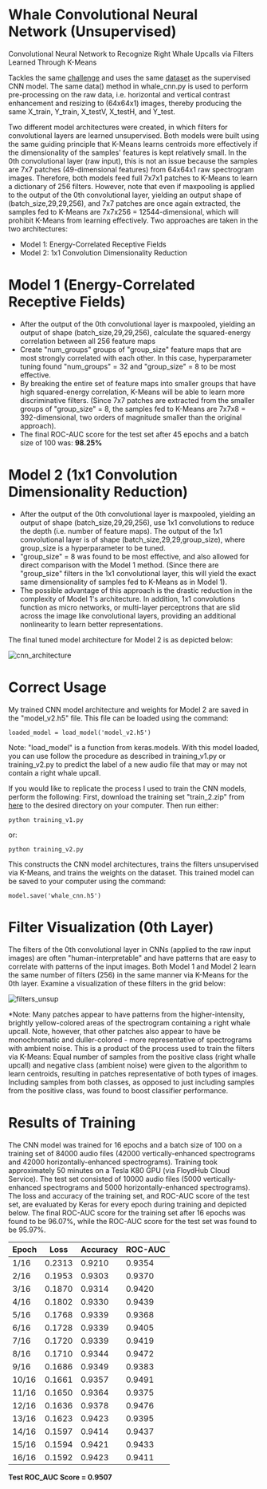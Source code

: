 Whale Convolutional Neural Network (Unsupervised)
=========================

Convolutional Neural Network to Recognize Right Whale Upcalls via Filters Learned Through K-Means

Tackles the same [challenge](https://www.kaggle.com/c/the-icml-2013-whale-challenge-right-whale-redux) and uses the same [dataset](https://www.kaggle.com/c/the-icml-2013-whale-challenge-right-whale-redux/data) as the supervised CNN model. The same data() method in whale_cnn.py is used to perform pre-processing on the raw data, i.e. horizontal and vertical contrast enhancement and resizing to (64x64x1) images, thereby producing the same X_train, Y_train, X_testV, X_testH, and Y_test. 

Two different model architectures were created, in which filters for convolutional layers are learned unsupervised. Both models were built using the same guiding principle that K-Means learns centroids more effectively if the dimensionality of the samples' features is kept relatively small. In the 0th convolutional layer (raw input), this is not an issue because the samples are 7x7 patches (49-dimensional features) from 64x64x1 raw spectrogram images. Therefore, both models feed full 7x7x1 patches to K-Means to learn a dictionary of 256 filters. However, note that even if maxpooling is applied to the output of the 0th convolutional layer, yielding an output shape of (batch_size,29,29,256), and 7x7 patches are once again extracted, the samples fed to K-Means are 7x7x256 = 12544-dimensional, which will prohibit K-Means from learning effectively. Two approaches are taken in the two architectures:
- Model 1: Energy-Correlated Receptive Fields
- Model 2: 1x1 Convolution Dimensionality Reduction

Model 1 (Energy-Correlated Receptive Fields)
=========================

- After the output of the 0th convolutional layer is maxpooled, yielding an output of shape (batch_size,29,29,256), calculate the squared-energy correlation between all 256 feature maps
- Create "num_groups" groups of "group_size" feature maps that are most strongly correlated with each other. In this case, hyperparameter tuning found "num_groups" = 32 and "group_size" = 8 to be most effective. 
- By breaking the entire set of feature maps into smaller groups that have high squared-energy correlation, K-Means will be able to learn more discriminative filters. (Since 7x7 patches are extracted from the smaller groups of "group_size" = 8, the samples fed to K-Means are 7x7x8 = 392-dimensional, two orders of magnitude smaller than the original approach). 
- The final ROC-AUC score for the test set after 45 epochs and a batch size of 100 was: **98.25%**

Model 2 (1x1 Convolution Dimensionality Reduction)
=========================

- After the output of the 0th convolutional layer is maxpooled, yielding an output of shape (batch_size,29,29,256), use 1x1 convolutions to reduce the depth (i.e. number of feature maps). The output of the 1x1 convolutional layer is of shape (batch_size,29,29,group_size), where group_size is a hyperparameter to be tuned. 
- "group_size" = 8 was found to be most effective, and also allowed for direct comparison with the Model 1 method. (Since there are "group_size" filters in the 1x1 convolutional layer, this will yield the exact same dimensionality of samples fed to K-Means as in Model 1). 
- The possible advantage of this approach is the drastic reduction in the complexity of Model 1's architecture. In addition, 1x1 convolutions function as micro networks, or multi-layer perceptrons that are slid across the image like convolutional layers, providing an additional nonlinearity to learn better representations. 

The final tuned model architecture for Model 2 is as depicted below: 

![cnn_architecture](https://github.com/cchinchristopherj/Right-Whale-Convolutional-Neural-Network/blob/master/Unsupervised-Learning/Images/cnn_architecture_unsup.png)

Correct Usage
=========================

My trained CNN model architecture and weights for Model 2 are saved in the "model_v2.h5" file. This file can be loaded using the command:

    loaded_model = load_model('model_v2.h5')  
    
Note: "load_model" is a function from keras.models. 
With this model loaded, you can use follow the procedure as described in training_v1.py or training_v2.py to predict the label of a new audio file that may or may not contain a right whale upcall. 

If you would like to replicate the process I used to train the CNN models, perform the following:
First, download the training set "train_2.zip" from [here](https://www.kaggle.com/c/the-icml-2013-whale-challenge-right-whale-redux/data) to the desired directory on your computer.
Then run either:

    python training_v1.py 
    
or:

    python training_v2.py 
    
This constructs the CNN model architectures, trains the filters unsupervised via K-Means, and trains the weights on the dataset. This trained model can be saved to your computer using the command:

    model.save('whale_cnn.h5')  
    
Filter Visualization (0th Layer)
=========================

The filters of the 0th convolutional layer in CNNs (applied to the raw input images) are often "human-interpretable" and have patterns that are easy to correlate with patterns of the input images. Both Model 1 and Model 2 learn the same number of filters (256) in the same manner via K-Means for the 0th layer. Examine a visualization of these filters in the grid below:

![filters_unsup](https://github.com/cchinchristopherj/Right-Whale-Convolutional-Neural-Network/blob/master/Unsupervised-Learning/Images/filters_unsup.png)

*Note: Many patches appear to have patterns from the higher-intensity, brightly yellow-colored areas of the spectrogram containing a right whale upcall. Note, however, that other patches also appear to have be monochromatic and duller-colored - more representative of spectrograms with ambient noise. This is a product of the process used to train the filters via K-Means: Equal number of samples from the positive class (right whalle upcall) and negative class (ambient noise) were given to the algorithm to learn centroids, resulting in patches representative of both types of images. Including samples from both classes, as opposed to just including samples from the positive class, was found to boost classifier performance. 

Results of Training
=========================

The CNN model was trained for 16 epochs and a batch size of 100 on a training set of 84000 audio files (42000 vertically-enhanced spectrograms and 42000 horizontally-enhanced spectrograms). Training took approximately 50 minutes on a Tesla K80 GPU (via FloydHub Cloud Service). The test set consisted of 10000 audio files (5000 vertically-enhanced spectrograms and 5000 horizontally-enhanced spectrograms). The loss and accuracy of the training set, and ROC-AUC score of the test set, are evaluated by Keras for every epoch during training and depicted below. The final ROC-AUC score for the training set after 16 epochs was found to be 96.07%, while the ROC-AUC score for the test set was found to be 95.97%.

| Epoch                 | Loss        | Accuracy    | ROC-AUC     | 
|-----------------------|-------------|-------------|-------------|
| 1/16                  | 0.2313      | 0.9210      | 0.9354      | 
| 2/16                  | 0.1953      | 0.9303      | 0.9370      | 
| 3/16                  | 0.1870      | 0.9314      | 0.9420      | 
| 4/16                  | 0.1802      | 0.9330      | 0.9439      | 
| 5/16                  | 0.1768      | 0.9339      | 0.9368      | 
| 6/16                  | 0.1728      | 0.9339      | 0.9405      | 
| 7/16                  | 0.1720      | 0.9339      | 0.9419      | 
| 8/16                  | 0.1710      | 0.9344      | 0.9472      | 
| 9/16                  | 0.1686      | 0.9349      | 0.9383      | 
| 10/16                 | 0.1661      | 0.9357      | 0.9491      | 
| 11/16                 | 0.1650      | 0.9364      | 0.9375      | 
| 12/16                 | 0.1636      | 0.9378      | 0.9476      | 
| 13/16                 | 0.1623      | 0.9423      | 0.9395      | 
| 14/16                 | 0.1597      | 0.9414      | 0.9437      | 
| 15/16                 | 0.1594      | 0.9421      | 0.9433      | 
| 16/16                 | 0.1592      | 0.9423      | 0.9411      | 

**Test ROC_AUC Score = 0.9507**

